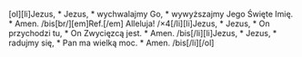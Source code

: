 [ol][li]Jezus, * Jezus, * wychwalajmy Go, * wywyższajmy Jego Święte Imię. * Amen. /bis[br/][em]Ref.[/em] Alleluja! /×4[/li][li]Jezus, * Jezus, * On przychodzi tu, * On Zwycięzcą jest. * Amen. /bis[/li][li]Jezus, * Jezus, * radujmy się, * Pan ma wielką moc. * Amen. /bis[/li][/ol]